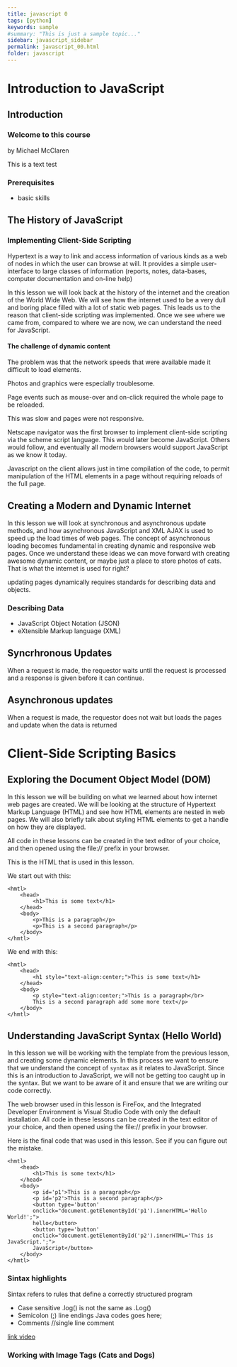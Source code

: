 ```yaml
---
title: javascript 0
tags: [python]
keywords: sample
#summary: "This is just a sample topic..."
sidebar: javascript_sidebar
permalink: javascript_00.html
folder: javascript
---
```

# Introduction to JavaScript

## Introduction

### Welcome to this course 
by Michael McClaren

This is a text test

### Prerequisites

- basic skills

## The History of JavaScript

### Implementing Client-Side Scripting

Hypertext is a way to link and access information of various kinds as a web of nodes in which the user can browse at will. It provides a simple user-interface to large classes of information (reports, notes, data-bases, computer documentation and on-line help)

In this lesson we will look back at the history of the internet and the creation of the World Wide Web. We will see how the internet used to be a very dull and boring place filled with a lot of static web pages. This leads us to the reason that client-side scripting was implemented. Once we see where we came from, compared to where we are now, we can understand the need for JavaScript.

#### The challenge of dynamic content
The problem was that the network speeds that were available made it difficult to load elements.

Photos and graphics were especially troublesome.

Page events such as mouse-over and on-click required the whole page to be reloaded.

This was slow and pages were not responsive.

Netscape navigator was the first browser to implement client-side scripting via the scheme script language. This would later become JavaScript. Others would follow, and eventually all modern browsers would support JavaScript as we know it today.

Javascript on the client allows just in time compilation of the code, to permit manipulation of the HTML elements in a page without requiring reloads of the full page.

## Creating a Modern and Dynamic Internet

In this lesson we will look at synchronous and asynchronous update methods, and how asynchronous JavaScript and XML AJAX is used to speed up the load times of web pages. The concept of asynchronous loading becomes fundamental in creating dynamic and responsive web pages. Once we understand these ideas we can move forward with creating awesome dynamic content, or maybe just a place to store photos of cats. That is what the internet is used for right?

updating pages dynamically requires standards for describing data and objects.

### Describing Data

- JavaScript Object Notation (JSON)
- eXtensible Markup language (XML)

## Syncrhronous Updates

When a request is made, the requestor waits until the request is processed and a response is given before it can continue.

## Asynchronous updates

When a request is made, the requestor does not wait but loads the pages and update when the data is returned

# Client-Side Scripting Basics

## Exploring the Document Object Model (DOM)

In this lesson we will be building on what we learned about how internet web pages are created. We will be looking at the structure of Hypertext Markup Language (HTML) and see how HTML elements are nested in web pages. We will also briefly talk about styling HTML elements to get a handle on how they are displayed.

All code in these lessons can be created in the text editor of your choice, and then opened using the file:// prefix in your browser.

This is the HTML that is used in this lesson.

We start out with this:

```
<hmtl>
    <head>
        <h1>This is some text</h1>
    </head>
    <body>
        <p>This is a paragraph</p>
        <p>This is a second paragraph</p>
    </body>
</hmtl>
```

We end with this:

```
<hmtl>
    <head>
        <h1 style="text-align:center;">This is some text</h1>
    </head>
    <body>
        <p style="text-align:center;">This is a paragraph</br>
        This is a second paragraph add some more text</p>
    </body>
</hmtl>
```

## Understanding JavaScript Syntax (Hello World)

In this lesson we will be working with the template from the previous lesson, and creating some dynamic elements. In this process we want to ensure that we understand the concept of ```syntax``` as it relates to JavaScript. Since this is an introduction to JavaScript, we will not be getting too caught up in the syntax. But we want to be aware of it and ensure that we are writing our code correctly.

The web browser used in this lesson is FireFox, and the Integrated Developer Environment is Visual Studio Code with only the default installation. All code in these lessons can be created in the text editor of your choice, and then opened using the file:// prefix in your browser.

Here is the final code that was used in this lesson. See if you can figure out the mistake.

```
<hmtl>
    <head>
        <h1>This is some text</h1>
    </head>
    <body>
        <p id='p1'>This is a paragraph</p>
        <p id='p2'>This is a second paragraph</p>
        <button type='button' 
        onclick="document.getElementById('p1').innerHTML='Hello World!';">
        hello</button>
        <button type='button' 
        onclick="document.getElementById('p2').innerHTML='This is JavaScript.';">
        JavaScript</button>
    </body>
</hmtl>
```

### Sintax highlights

Sintax refers to rules that define a correctly structured program

- Case sensitive .log() is not the same as .Log()
- Semicolon (;) line endings Java codes goes here;
- Comments //single line comment

[link video](https://linuxacademy.com/cp/courses/lesson/course/7548/lesson/2/module/686)

### Working with Image Tags (Cats and Dogs)

